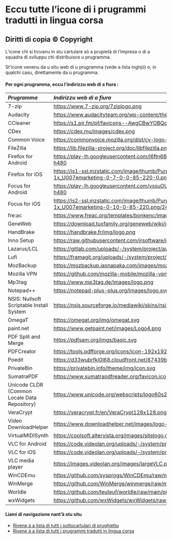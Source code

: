 # Eccu tutte l’icone di i prugrammi tradutti in lingua corsa

## Diritti di copia © Copyright

L’icone chì si trovanu in stu cartulare sò a prupietà di l’impresa o di a squadra di sviluppu chì distribuisce u prugramma.  

St’icone venenu da u situ web di u prugramma (vede a lista inghjò) o, in qualchì casu, direttamente da u prugramma.

#### Per ogni prugramma, eccu l’indirizzu web di a fiura :
| _Prugramma_ | _Indirizzu web di a fiura_ |
| :------- | :-------------- |
| 7-zip | https://www.7-zip.org/7ziplogo.png |
| Audacity | https://www.audacityteam.org/wp-content/themes/wp_audacity/img/logo.png |
| CCleaner | https://s1.pir.fm/pf/favicons--AwgCBwYOBQc/apple-touch-icon.png |
| CDex | https://cdex.mu/images/cdex.png |
| Common Voice | https://commonvoice.mozilla.org/dist/cv-logo-black.270d5891c1700962.svg |
| FileZilla | https://lib.filezilla-project.org/doc/libfilezilla.png |
| Firefox for Android | https://play-lh.googleusercontent.com/l6ftn6BTu7Kfe8OdE4Itrdw5bTRVO3F_mTZH8xDa-FHO4m-lZAXmz5GxkXTMhqcF_y0=w240-h480 |
| Firefox for iOS | https://is1-ssl.mzstatic.com/image/thumb/Purple112/v4/24/19/e9/2419e90f-6dbb-a34b-940b-e24325aaf4d5/AppIcon-0-1x_U007emarketing-0-7-0-0-85-220-0.png/246x0w.png |
| Focus for Android | https://play-lh.googleusercontent.com/yssuOUUgzoiZve-NfSvkykhAP9QbnFEL-NfLNHmTjnAcLCMnEpZsvwg1brdSuRZrqg=w240-h480 |
| Focus for iOS | https://is2-ssl.mzstatic.com/image/thumb/Purple112/v4/f0/c9/9b/f0c99bad-efa2-a186-d177-42849de6882d/AppIcon-0-1x_U007emarketing-0-10-0-85-220.png/246x0w.png |
| fre:ac | https://www.freac.org/templates/bonkenc/images/freac-weblogo-bk.gif |
| GeneWeb | https://download.tuxfamily.org/geneweb/wiki/images/geneweb.png |
| HandBrake | https://handbrake.fr/img/logo.png |
| Inno Setup | https://raw.githubusercontent.com/jrsoftware/issrc/main/Files/SetupClassicIcon.ico |
| Lazarus/LCL | https://gitlab.com/uploads/-/system/project/avatar/28419588/mainicon.ico |
| Lufi | https://framagit.org/uploads/-/system/project/avatar/1998/lufi.png |
| MozBackup | https://mozbackup.jasnapaka.com/images/mozbackup-logo.png |
| Mozilla VPN | https://github.com/mozilla-mobile/mozilla-vpn-client/raw/main/src/ui/resources/logo.ico |
| Mp3tag | https://www.mp3tag.de/images/logo.png |
| Notepad++ | https://notepad-plus-plus.org/images/logo.svg |
| NSIS: Nullsoft Scriptable Install System | https://nsis.sourceforge.io/mediawiki/skins/nsis/logo.gif |
| OmegaT | https://omegat.org/img/omegat.svg |
| paint.net | https://www.getpaint.net/images/Logo4.png |
| PDF Split and Merge | https://pdfsam.org/imgs/basic.svg |
| PDFCreator | https://tools.pdfforge.org/icons/icon-192x192.png |
| Poedit | https://d33wubrfki0l68.cloudfront.net/87439bf410f4210f3a71d3b7c401db8700a48732/2d233/images/icons/poedit/icon_96x96.png |
| PrivateBin | https://privatebin.info/theme/img/icon.svg |
| SumatraPDF | https://www.sumatrapdfreader.org/favicon.ico |
| Unicode CLDR (Common Locale Data Repository) | https://www.unicode.org/webscripts/logo60s2.gif |
| VeraCrypt | https://veracrypt.fr/en/VeraCrypt128x128.png |
| Video DownloadHelper | https://www.downloadhelper.net/images/logo-64.png |
| VirtualMIDISynth | https://coolsoft.altervista.org/images/sitelogo.gif |
| VLC for Android | https://code.videolan.org/uploads/-/system/project/avatar/36/unnamed.png?width=32 |
| VLC for iOS | https://code.videolan.org/uploads/-/system/project/avatar/11/AppIcon216.png?width=32 |
| VLC media player | https://images.videolan.org/images/largeVLC.png |
| WinCDEmu | https://github.com/sysprogs/WinCDEmu/raw/master/vmnt/wcd-icon.ico |
| WinMerge | https://github.com/WinMerge/winmerge/raw/master/Src/res/LogoImages/WinMergeLogo.png |
| Worldle | https://github.com/teuteuf/worldle/raw/main/public/logo512.png |
| wxWidgets | https://github.com/wxWidgets/wxWidgets/raw/master/art/wxlogo.svg |

#### Liami di navigazione nant’à stu situ
- [Rivene à a lista di tutti i sottucartulari di prughjettu](../../tree/ceppu/Prughjetti)
- [Rivene à a lista di tutti i prugrammi tradutti in lingua corsa](../../#readme)
